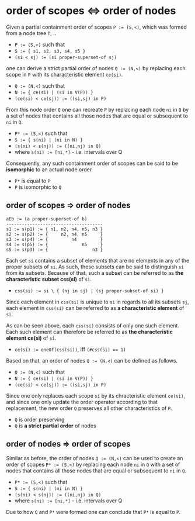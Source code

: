 
<!-- ======================================================================= -->
# order of scopes <=> order of nodes

Given a partial containment order of scopes `P := (S,<)`,
which was formed from a node tree `T`, ..

* `P := (S,<)` such that
* `S := { s1, s2, s3, s4, s5 }`
* `(si < sj) := (si proper-superset-of sj)`

one can derive a strict partial order of nodes `Q := (N,<)` by replacing each
scope in `P` with its characteristic element `ce(si)`.

* `Q := (N,<)` such that
* `N := { ce(si) | (si in V(P)) }`
* `(ce(si) < ce(sj)) := ((si,sj) in P)`

From this node order `Q` one can recreate `P` by replacing each node `ni` in `Q`
by a set of nodes that contains all those nodes that are equal or subsequent
to `ni` in `Q`.

* `P* := (S,<)` such that
* `S := { s(ni) | (ni in N) }`
* `(s(ni) < s(nj)) := ((ni,nj) in Q)`
* where `s(ni) := [ni,*]` - i.e. intervals over Q

Consequently, any such containment order of scopes can be said to be
**isomorphic** to an actual node order.

* `P*` is equal to `P`
* `P` is isomorphic to `Q`

<!-- ======================================================================= -->
## order of scopes => order of nodes

```
aEb := (a proper-superset-of b)
-------------------------------------
s1 := s(p1) := { n1, n2, n4, n5, n3 }
s2 := s(p2) := {     n2, n4, n5     }
s3 := s(p4) := {         n4         }
s4 := s(p5) := {             n5     }
s5 := s(p3) := {                 n3 }
```

Each set `si` contains a subset of elements that are no elements in any of
the proper subsets of `si`. As such, these subsets can be said to distinguish
`si` from its subsets. Because of that, such a subset can be referred to
as **the characteristic subset css(si)** of `si`.

* `css(si) := si \ { (nj in sj) | (sj proper-subset-of si) }`

Since each element in `css(si)` is unique to `si` in regards to all its
subsets `sj`, each element in `css(si)` can be referred to
as **a characteristic element** of `si`.

As can be seen above, each `css(si)` consists of only one such element.
Each such element can therefore be referred to as
**the characteristic element ce(si)** of `si`.

* `ce(si) := oneOf(css(si))`, iff `(#css(si) == 1)`

Based on that, an order of nodes `Q := (N,<)` can be defined as follows.

* `Q := (N,<)` such that
* `N := { ce(si) | (si in V(P)) }`
* `(ce(si) < ce(sj)) := ((si,sj) in P)`

Since one only replaces each scope `si` by its chracteristic element `ce(si)`,
and since one only update the order operator according to that replacement,
the new order `Q` preserves all other characteristics of `P`.

* `Q` is order preserving
* `Q` is **a strict partial order** of nodes

<!-- ======================================================================= -->
## order of nodes => order of scopes

Similar as before, the order of nodes `Q := (N,<)` can be used to create an
order of scopes `P* := (S,<)` by replacing each node `ni` in `Q` with a set of
nodes that contains all those nodes that are equal or subsequent to `ni` in `Q`.

* `P* := (S,<)` such that
* `S := { s(ni) | (ni in N) }`
* `(s(ni) < s(nj)) := ((ni,nj) in Q)`
* where `s(ni) := [ni,*]` - i.e. intervals over Q

Due to how `Q` and `P*` were formed
one can conclude that `P*` is equal to `P`.
